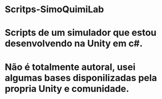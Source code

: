 # Scritps-SimoQuimiLab

# Scripts de um  simulador que estou desenvolvendo na Unity em c#.
# Não é totalmente autoral, usei algumas bases disponilizadas pela propria Unity e comunidade.
